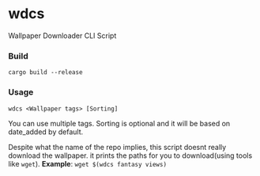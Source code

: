 # wdcs
Wallpaper Downloader CLI Script

### Build
```cargo build --release```

### Usage
```wdcs <Wallpaper tags> [Sorting]```

You can use multiple tags. Sorting is optional and it will be based on date_added by default. 

Despite what the name of the repo implies, this script doesnt really download the wallpaper. it prints the paths for you to download(using tools like ```wget```).
**Example**: ```wget $(wdcs fantasy views)```
